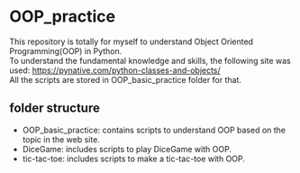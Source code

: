 # OOP_practice
This repository is totally for myself to understand Object Oriented Programming(OOP) in Python.  
To understand the fundamental knowledge and skills, the following site was used: https://pynative.com/python-classes-and-objects/  
All the scripts are stored in OOP_basic_practice folder for that.

## folder structure
- OOP_basic_practice: contains scripts to understand OOP based on the topic in the web site.  
- DiceGame: includes scripts to play DiceGame with OOP.  
- tic-tac-toe: includes scripts to make a tic-tac-toe with OOP.  
